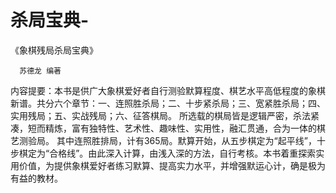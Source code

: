# 杀局宝典-

《象棋残局杀局宝典》

      苏德龙 编著

内容提要：本书是供广大象棋爱好者自行测验默算程度、棋艺水平高低程度的象棋新谱。共分六个章节：一、连照胜杀局；二、十步紧杀局；三、宽紧胜杀局；四、实用残局；五、实战残局；六、征答棋局。
   所选载的棋局皆是逻辑严密，杀法紧凑，短而精炼，富有独特性、艺术性、趣味性、实用性，融汇贯通，合为一体的棋艺测验局。
   其中连照胜排局，计有365局。默算开始，从五步棋定为“起平线”，十步棋定为“合格线”。由此深入计算，由浅入深的方法，自行考核。本书着重探索实用价值，为提供象棋爱好者练习默算、提高实力水平，并增强默运心计，确是极为有益的教材。